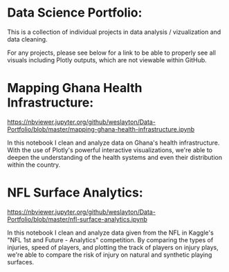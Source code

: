 # Data Science Portfolio:
This is a collection of individual projects in data analysis / vizualization and data cleaning.

For any projects, please see below for a link to be able to properly see all visuals including Plotly outputs, which are not viewable within GitHub.

# Mapping Ghana Health Infrastructure: 
https://nbviewer.jupyter.org/github/weslayton/Data-Portfolio/blob/master/mapping-ghana-health-infrastructure.ipynb

In this notebook I clean and analyze data on Ghana's health infrastructure. With the use of Plotly's powerful interactive visualizations, we're able to deepen the understanding of the health systems and even their distribution within the country.

# NFL Surface Analytics:
https://nbviewer.jupyter.org/github/weslayton/Data-Portfolio/blob/master/nfl-surface-analytics.ipynb

In this notebook I clean and analyze data given from the NFL in Kaggle's "NFL 1st and Future - Analytics" competition. By comparing the types of injuries, speed of players, and plotting the track of players on injury plays, we're able to compare the risk of injury on natural and synthetic playing surfaces.
